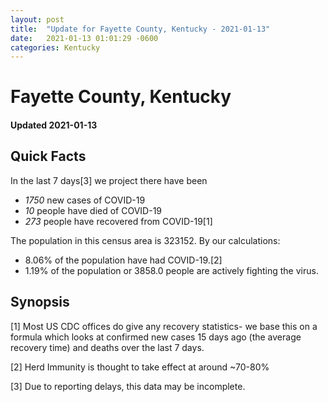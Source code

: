```yaml
---
layout: post
title:  "Update for Fayette County, Kentucky - 2021-01-13"
date:   2021-01-13 01:01:29 -0600
categories: Kentucky
---
```


# Fayette County, Kentucky
#### Updated 2021-01-13

## Quick Facts

In the last 7 days[3] we project there have been
- *1750* new cases of COVID-19
- *10* people have died of COVID-19
- *273* people have recovered from COVID-19[1]

The population in this census area is 323152. By our calculations:
- 8.06% of the population have had COVID-19.[2]
- 1.19% of the population or 3858.0 people are actively fighting the virus.

## Synopsis




[1] Most US CDC offices do give any recovery statistics- we base this on a formula which looks at confirmed new cases
15 days ago (the average recovery time) and deaths over the last 7 days.

[2] Herd Immunity is thought to take effect at around ~70-80%

[3] Due to reporting delays, this data may be incomplete.
 
    
